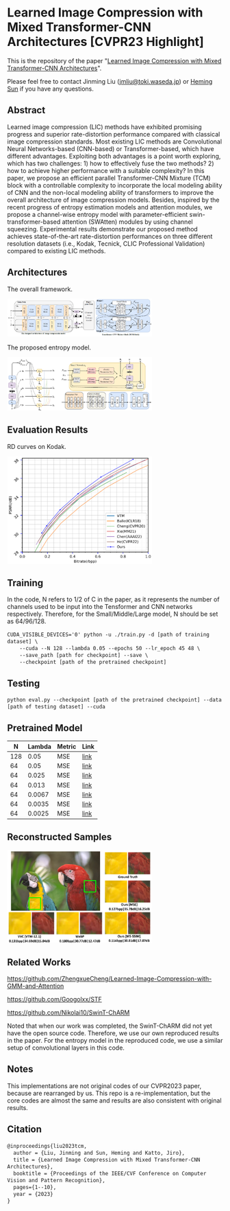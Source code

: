# Learned Image Compression with Mixed Transformer-CNN Architectures [CVPR23 Highlight]

This is the repository of the paper "[Learned Image Compression with Mixed Transformer-CNN Architectures](https://arxiv.org/abs/2303.14978)".

Please feel free to contact Jinming Liu (jmliu@toki.waseda.jp) or [Heming Sun](https://researchmap.jp/heming/?lang=en) if you have any questions.

## Abstract
Learned image compression (LIC) methods have exhibited promising progress and superior rate-distortion performance compared with classical image compression standards. Most existing LIC methods are Convolutional Neural Networks-based (CNN-based) or Transformer-based, which have different advantages. Exploiting both advantages is a point worth exploring, which has two challenges: 1) how to effectively fuse the two methods? 2) how to achieve higher performance with a suitable complexity? In this paper, we propose an efficient parallel Transformer-CNN Mixture (TCM) block with a controllable complexity to incorporate the local modeling ability of CNN and the non-local modeling ability of transformers to improve the overall architecture of image compression models. Besides, inspired by the recent progress of entropy estimation models and attention modules, we propose a channel-wise entropy model with parameter-efficient swin-transformer-based attention (SWAtten) modules by using channel squeezing. Experimental results demonstrate our proposed method achieves state-of-the-art rate-distortion performances on three different resolution datasets (i.e., Kodak, Tecnick, CLIC Professional Validation) compared to existing LIC methods.

## Architectures
The overall framework.

<img src="./assets/tcm.png"  style="zoom: 33%;" />

The proposed entropy model.

<img src="./assets/entropy.png"  style="zoom: 33%;" />

## Evaluation Results
RD curves on Kodak.

<img src="./assets/res.png"  style="zoom: 33%;" />

## Training
In the code, N refers to 1/2 of C in the paper, as it represents the number of channels used to be input into the Tensformer and CNN networks respectively. Therefore, for the Small/Middle/Large model, N should be set as 64/96/128.
``` 
CUDA_VISIBLE_DEVICES='0' python -u ./train.py -d [path of training dataset] \
    --cuda --N 128 --lambda 0.05 --epochs 50 --lr_epoch 45 48 \
    --save_path [path for checkpoint] --save \
    --checkpoint [path of the pretrained checkpoint]
```

## Testing
``` 
python eval.py --checkpoint [path of the pretrained checkpoint] --data [path of testing dataset] --cuda
```

## Pretrained Model
| N | Lambda | Metric | Link |
|--------|--------|--------|------|
| 128 | 0.05   | MSE    |   [link](https://drive.google.com/file/d/1TK-CPiD2QwtWJqZoT_OyCtnxdQ7UNP56/view?usp=share_link)   |
| 64 | 0.05   | MSE    |   [link](https://drive.google.com/file/d/1Quz6_jGJyaG6LMUbT4JuOhhQWxJN26Kh/view?usp=drive_link) |
| 64 | 0.025   | MSE    |   [link](https://drive.google.com/file/d/1rc4E2Rke1Jd8UnLq73NaXbfAdcBGGPKg/view?usp=drive_link) |
| 64 | 0.013   | MSE    |   [link](https://drive.google.com/file/d/1UbfQFsrr-Z6SrvZvpX4p1QPta5FCORZ5/view?usp=drive_link) |
| 64 | 0.0067   | MSE    |   [link](https://drive.google.com/file/d/17THA1IiPStSO6jG4h5clwkw0ySzgLZID/view?usp=drive_link) |
| 64 | 0.0035   | MSE    |   [link](https://drive.google.com/file/d/1x2rfIQAv8RsjM3zEByDdOZJtEcPU5XZT/view?usp=drive_link) |
| 64 | 0.0025   | MSE    |   [link](https://drive.google.com/file/d/1zpkW_MCkUWl8nRUlza0L7Fk7dXlXciZd/view?usp=drive_link) |


## Reconstructed Samples
<img src="./assets/visual.png"  style="zoom: 33%;" />

## Related Works
https://github.com/ZhengxueCheng/Learned-Image-Compression-with-GMM-and-Attention

https://github.com/Googolxx/STF

https://github.com/Nikolai10/SwinT-ChARM

Noted that when our work was completed, the SwinT-ChARM did not yet have the open source code. Therefore, we use our own reproduced results in the paper. For the entropy model in the reproduced code, we use a similar setup of convolutional layers in this code.



## Notes
This implementations are not original codes of our CVPR2023 paper, because are rearranged by us. This repo is a re-implementation, but the core codes are almost the same and results are also consistent with original results. 

## Citation
```
@inproceedings{liu2023tcm,
  author = {Liu, Jinming and Sun, Heming and Katto, Jiro},
  title = {Learned Image Compression with Mixed Transformer-CNN Architectures},
  booktitle = {Proceedings of the IEEE/CVF Conference on Computer Vision and Pattern Recognition},
  pages={1--10},
  year = {2023}
}
```

